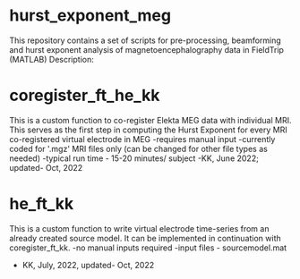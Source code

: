 # hurst_exponent_meg
This repository contains a set of scripts for pre-processing, beamforming and hurst exponent analysis of magnetoencephalography data in FieldTrip (MATLAB)
Description: 

# coregister_ft_he_kk 
This is a custom function to co-register Elekta MEG data with individual MRI. This serves as the first step in computing the Hurst Exponent for every MRI co-registered virtual electrode in MEG
-requires manual input
-currently coded for '.mgz' MRI files only (can be changed for other file types as needed) 
-typical run time - 15-20 minutes/ subject 
-KK, June 2022; updated- Oct, 2022

# he_ft_kk
This is a custom function to write virtual electrode time-series from an already created source model. It can be implemented in continuation with
coregister_ft_kk. 
-no manual inputs required
-input files - sourcemodel.mat 
- KK, July, 2022, updated- Oct, 2022

